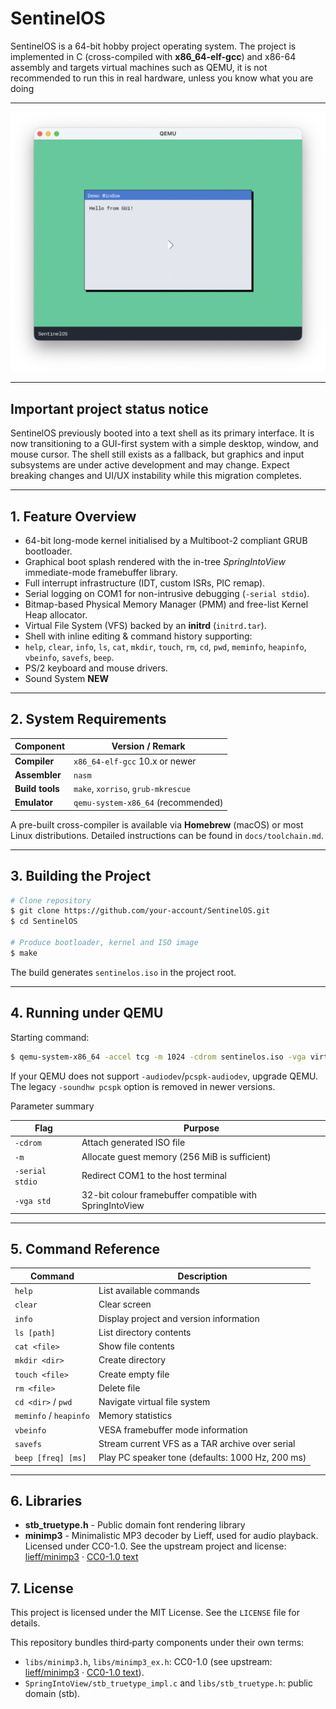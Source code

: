 # SentinelOS

SentinelOS is a 64-bit hobby project operating system. The project is implemented in C (cross-compiled with **x86_64-elf-gcc**) and x86-64 assembly and targets virtual machines such as QEMU, it is not recommended to run this in real hardware, unless you know what you are doing

---

![SentinelOS Preview](fs/preview.png)

---

## Important project status notice

SentinelOS previously booted into a text shell as its primary interface. It is now transitioning to a GUI-first system with a simple desktop, window, and mouse cursor. The shell still exists as a fallback, but graphics and input subsystems are under active development and may change. Expect breaking changes and UI/UX instability while this migration completes.

---

## 1. Feature Overview

* 64-bit long-mode kernel initialised by a Multiboot-2 compliant GRUB bootloader.
* Graphical boot splash rendered with the in-tree *SpringIntoView* immediate-mode framebuffer library.
* Full interrupt infrastructure (IDT, custom ISRs, PIC remap).
* Serial logging on COM1 for non-intrusive debugging (`-serial stdio`).
* Bitmap-based Physical Memory Manager (PMM) and free-list Kernel Heap allocator.
* Virtual File System (VFS) backed by an **initrd** (`initrd.tar`).
* Shell with inline editing & command history supporting:
* `help`, `clear`, `info`, `ls`, `cat`, `mkdir`, `touch`, `rm`, `cd`, `pwd`, `meminfo`, `heapinfo`, `vbeinfo`, `savefs`, `beep`.
* PS/2 keyboard and mouse drivers.
* Sound System **NEW**


---

## 2. System Requirements

| Component | Version / Remark |
|-----------|------------------|
| **Compiler** | `x86_64-elf-gcc` 10.x or newer |
| **Assembler** | `nasm` |
| **Build tools** | `make`, `xorriso`, `grub-mkrescue` |
| **Emulator** | `qemu-system-x86_64` (recommended) |

A pre-built cross-compiler is available via **Homebrew** (macOS) or most Linux distributions. Detailed instructions can be found in `docs/toolchain.md`.

---

## 3. Building the Project

```bash
# Clone repository
$ git clone https://github.com/your-account/SentinelOS.git
$ cd SentinelOS

# Produce bootloader, kernel and ISO image
$ make
```

The build generates `sentinelos.iso` in the project root.

---

## 4. Running under QEMU

Starting command:
```bash
$ qemu-system-x86_64 -accel tcg -m 1024 -cdrom sentinelos.iso -vga virtio -display default -serial stdio
```



If your QEMU does not support `-audiodev`/`pcspk-audiodev`, upgrade QEMU. The legacy `-soundhw pcspk` option is removed in newer versions.

Parameter summary

| Flag | Purpose |
|------|---------|
| `-cdrom` | Attach generated ISO file |
| `-m` | Allocate guest memory (256 MiB is sufficient) |
| `-serial stdio` | Redirect COM1 to the host terminal |
| `-vga std` | 32-bit colour framebuffer compatible with SpringIntoView |

---

## 5. Command Reference

| Command | Description |
|---------|-------------|
| `help` | List available commands |
| `clear` | Clear screen |
| `info` | Display project and version information |
| `ls [path]` | List directory contents |
| `cat <file>` | Show file contents |
| `mkdir <dir>` | Create directory |
| `touch <file>` | Create empty file |
| `rm <file>` | Delete file |
| `cd <dir>` / `pwd` | Navigate virtual file system |
| `meminfo` / `heapinfo` | Memory statistics |
| `vbeinfo` | VESA framebuffer mode information |
| `savefs` | Stream current VFS as a TAR archive over serial |
| `beep [freq] [ms]` | Play PC speaker tone (defaults: 1000 Hz, 200 ms) |

---

## 6. Libraries

- **stb_truetype.h** - Public domain font rendering library
- **minimp3** - Minimalistic MP3 decoder by Lieff, used for audio playback. Licensed under CC0-1.0. See the upstream project and license: [lieff/minimp3](https://github.com/lieff/minimp3) · [CC0-1.0 text](https://github.com/lieff/minimp3?tab=CC0-1.0-1-ov-file)

## 7. License

This project is licensed under the MIT License. See the `LICENSE` file for details.

This repository bundles third‑party components under their own terms:

- `libs/minimp3.h`, `libs/minimp3_ex.h`: CC0-1.0 (see upstream: [lieff/minimp3](https://github.com/lieff/minimp3) · [CC0-1.0 text](https://github.com/lieff/minimp3?tab=CC0-1.0-1-ov-file)).
- `SpringIntoView/stb_truetype_impl.c` and `libs/stb_truetype.h`: public domain (stb).
